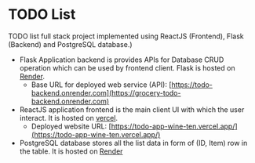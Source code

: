 # TODO List

TODO list full stack project implemented using ReactJS (Frontend), Flask (Backend) and PostgreSQL database.)

- Flask Application backend is provides APIs for Database CRUD operation which can be used by frontend client. Flask is hosted on [Render](https://render.com/).
    - Base URL for deployed web service (API): [https://todo-backend.onrender.com](https://grocery-todo-backend.onrender.com)
- ReactJS application frontend is the main client UI with which the user interact. It is hosted on [vercel](https://www.vercel.com/).
    - Deployed website URL: [https://todo-app-wine-ten.vercel.app/](https://todo-app-wine-ten.vercel.app/)
- PostgreSQL database stores all the list data in form of (ID, Item) row in the table. It is hosted on [Render](https://render.com)
